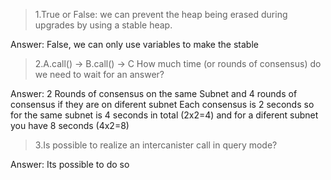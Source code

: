 > 1.True or False: we can prevent the heap being erased during upgrades by using a stable heap.

Answer: 
	False, we can only use variables to make the stable 

> 2.A.call() -> B.call() -> C How much time (or rounds of consensus) do we need to wait for an answer?

Answer: 
	2 Rounds of consensus on the same Subnet and 4 rounds of consensus if they are on diferent subnet
	Each consensus is 2 seconds so for the same subnet is 4 seconds in total (2x2=4) and for a diferent subnet you have 8 seconds (4x2=8)
	
> 3.Is possible to realize an intercanister call in query mode?

Answer:
	Its possible to do so
